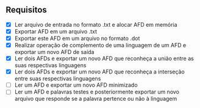 
## Requisitos

- [x] Ler arquivo de entrada no formato .txt e alocar AFD em memória
- [x] Exportar AFD em um arquivo .txt
- [x] Exportar este AFD em um arquivo no formato .dot
- [x] Realizar operação de complemento de uma linguagem de um AFD e exportar um novo AFD de saída
- [x] Ler dois AFDs e exportar um novo AFD que reconheça a união entre as suas respectivas linguagens
- [x] Ler dois AFDs e exportar um novo AFD que reconheça a interseção entre suas respectivas linguagens
- [ ] Ler um AFD e exportar um novo AFD minimizado
- [ ] Ler um AFD e palavras testes e posteriormente exportar um novo arquivo que responde se a palavra pertence ou não à linguagem